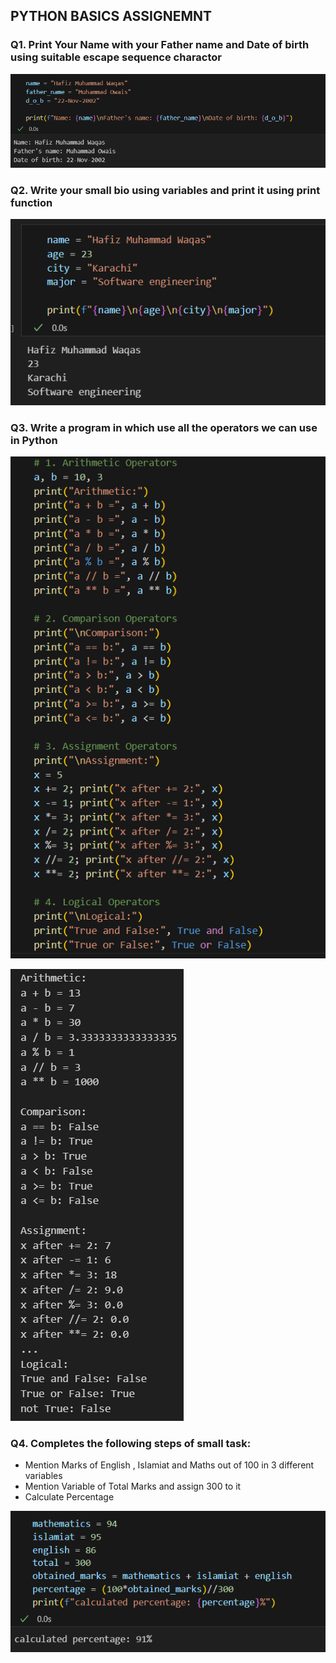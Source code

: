## PYTHON BASICS ASSIGNEMNT

### Q1. Print Your Name with your Father name and Date of birth using suitable escape sequence charactor

![Question#1](snaps/q1.png)

### Q2. Write your small bio using variables and print it using print function

![Question#2](snaps/q2.png)

### Q3. Write a program in which use all the operators we can use in Python

![Question#3](snaps/q3(1).png)

![Question#3](snaps/q3(2).png)

### Q4. Completes the following steps of small task:

- Mention Marks of English , Islamiat and Maths out of 100 in 3 different variables
- Mention Variable of Total Marks and assign 300 to it
- Calculate Percentage

![Question#4](snaps/q4.png)
